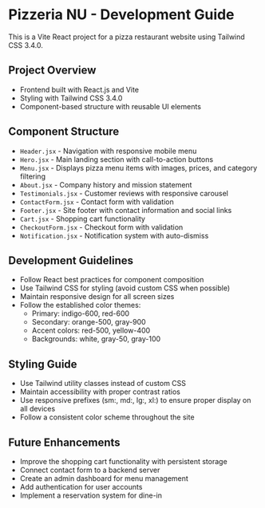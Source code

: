 <!-- Use this file to provide workspace-specific custom instructions to Copilot. For more details, visit https://code.visualstudio.com/docs/copilot/copilot-customization#_use-a-githubcopilotinstructionsmd-file -->

# Pizzeria NU - Development Guide

This is a Vite React project for a pizza restaurant website using Tailwind CSS 3.4.0.

## Project Overview
- Frontend built with React.js and Vite
- Styling with Tailwind CSS 3.4.0
- Component-based structure with reusable UI elements

## Component Structure
- `Header.jsx` - Navigation with responsive mobile menu
- `Hero.jsx` - Main landing section with call-to-action buttons
- `Menu.jsx` - Displays pizza menu items with images, prices, and category filtering
- `About.jsx` - Company history and mission statement
- `Testimonials.jsx` - Customer reviews with responsive carousel
- `ContactForm.jsx` - Contact form with validation
- `Footer.jsx` - Site footer with contact information and social links
- `Cart.jsx` - Shopping cart functionality
- `CheckoutForm.jsx` - Checkout form with validation
- `Notification.jsx` - Notification system with auto-dismiss

## Development Guidelines
- Follow React best practices for component composition
- Use Tailwind CSS for styling (avoid custom CSS when possible)
- Maintain responsive design for all screen sizes
- Follow the established color themes:
  - Primary: indigo-600, red-600
  - Secondary: orange-500, gray-900
  - Accent colors: red-500, yellow-400
  - Backgrounds: white, gray-50, gray-100

## Styling Guide
- Use Tailwind utility classes instead of custom CSS
- Maintain accessibility with proper contrast ratios
- Use responsive prefixes (sm:, md:, lg:, xl:) to ensure proper display on all devices
- Follow a consistent color scheme throughout the site

## Future Enhancements
- Improve the shopping cart functionality with persistent storage
- Connect contact form to a backend server
- Create an admin dashboard for menu management
- Add authentication for user accounts
- Implement a reservation system for dine-in
